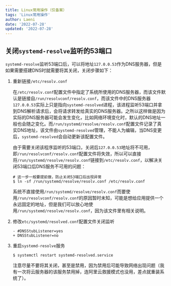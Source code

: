 ```yaml
---
title: Linux常用操作（仅备案）
tags: 'Linux常用操作'
author: Laeni
date: '2022-07-28'
updated: '2022-07-28'
---
```


## 关闭`systemd-resolve`监听的53端口

`systemd-resolve`监听53端口后，可以将地址`127.0.0.53`作为DNS服务器，但是如果需要搭建DNS时就需要将其关闭，关闭步骤如下：

1. 重新链接`/etc/resolv.conf`

   在`/etc/resolv.conf`配置文件中指定了系统所使用的DNS服务器，而该文件默认是链接自`/run/resolvconf/resolv.conf`，而该文件中的DNS服务器`127.0.0.53`实际上只是指向`systemd-resolved`进程，该进程监听53端口并拿到DNS解析请求后，会将请求转发给真实的DNS服务器。之所以这样做是因为实际的DNS服务器可能会发生变化，比如网络环境变化时，默认的DNS地址一般也会随之变化。而`/run/systemd/resolve/resolv.conf`配置文件记录了真实DNS地址，该文件由`systemd-resolved`管理，不能人为编辑，当DNS变更后，`systemd-resolved`会自动更新该配置文件。

   由于需要关闭该程序监听的53端口，关闭后`127.0.0.53`地址将不可用，即`/run/resolvconf/resolv.conf`配置文件将失效，所以可以直接将`/run/systemd/resolve/resolv.conf`链接到`/etc/resolv.conf`，以解决关闭53端口后DNS服务不可用的问题：

   ```shell
   # 这一步一般要提前做，防止关闭53端口后出现异常
   $ ln -sf /run/systemd/resolve/resolv.conf /etc/resolv.conf
   ```

   系统不直接使用`/run/systemd/resolve/resolv.conf`而要使用`/run/resolvconf/resolv.conf`的原因暂时未知，可能是想给应用提供一个永远固定的地址，但是我们可以放心地使用`/run/systemd/resolve/resolv.conf`，因为该文件里有相关说明。

2. 修改`etc/systemd/resolved.conf`配置文件关闭监听

   ```text
   - #DNSStubListener=yes
   + DNSStubListener=no
   ```

3. 重启`systemd-resolve`服务

   ```shell
   $ systemctl restart systemd-resolved.service
   ```

   注意尽量不要将其关闭，甚至是禁用，因为禁用后可能导致网络出现问题（我有一次将云服务器的该服务禁用掉，连阿里云救援模式也没用，差点就重装系统了）。





